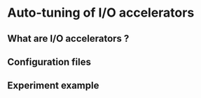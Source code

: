 # Auto-tuning of I/O accelerators

## What are I/O accelerators ?

## Configuration files

## Experiment example
